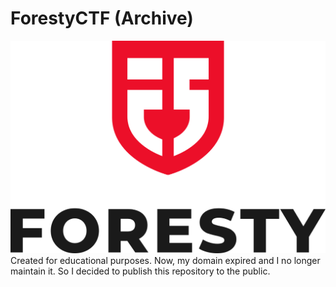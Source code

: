 # ForestyCTF (Archive)
![Foresty](logo.png)\
Created for educational purposes. Now, my domain expired and I no longer maintain it. So I decided to publish this repository to the public.
